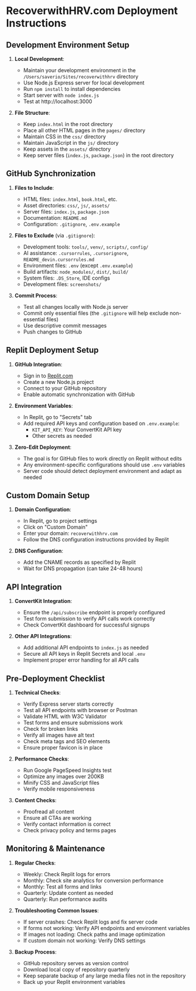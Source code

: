 # RecoverwithHRV.com Deployment Instructions

## Development Environment Setup

1. **Local Development**:
   - Maintain your development environment in the `/Users/saverio/Sites/recoverwithhrv` directory
   - Use Node.js Express server for local development
   - Run `npm install` to install dependencies
   - Start server with `node index.js`
   - Test at http://localhost:3000

2. **File Structure**:
   - Keep `index.html` in the root directory
   - Place all other HTML pages in the `pages/` directory
   - Maintain CSS in the `css/` directory
   - Maintain JavaScript in the `js/` directory
   - Keep assets in the `assets/` directory
   - Keep server files (`index.js`, `package.json`) in the root directory

## GitHub Synchronization

1. **Files to Include**:
   - HTML files: `index.html`, `book.html`, etc.
   - Asset directories: `css/`, `js/`, `assets/`
   - Server files: `index.js`, `package.json`
   - Documentation: `README.md`
   - Configuration: `.gitignore`, `.env.example`

2. **Files to Exclude** (via `.gitignore`):
   - Development tools: `tools/`, `venv/`, `scripts/`, `config/`
   - AI assistance: `.cursorrules`, `.cursorignore`, `README_devin.cursorrules.md`
   - Environment files: `.env` (except `.env.example`)
   - Build artifacts: `node_modules/`, `dist/`, `build/`
   - System files: `.DS_Store`, IDE configs
   - Development files: `screenshots/`

3. **Commit Process**:
   - Test all changes locally with Node.js server
   - Commit only essential files (the `.gitignore` will help exclude non-essential files)
   - Use descriptive commit messages
   - Push changes to GitHub

## Replit Deployment Setup

1. **GitHub Integration**:
   - Sign in to [Replit.com](https://replit.com/)
   - Create a new Node.js project
   - Connect to your GitHub repository
   - Enable automatic synchronization with GitHub

2. **Environment Variables**:
   - In Replit, go to "Secrets" tab
   - Add required API keys and configuration based on `.env.example`:
     - `KIT_API_KEY`: Your ConvertKit API key
     - Other secrets as needed

3. **Zero-Edit Deployment**:
   - The goal is for GitHub files to work directly on Replit without edits
   - Any environment-specific configurations should use `.env` variables
   - Server code should detect deployment environment and adapt as needed

## Custom Domain Setup

1. **Domain Configuration**:
   - In Replit, go to project settings
   - Click on "Custom Domain"
   - Enter your domain: `recoverwithhrv.com`
   - Follow the DNS configuration instructions provided by Replit

2. **DNS Configuration**:
   - Add the CNAME records as specified by Replit
   - Wait for DNS propagation (can take 24-48 hours)

## API Integration

1. **ConvertKit Integration**:
   - Ensure the `/api/subscribe` endpoint is properly configured
   - Test form submission to verify API calls work correctly
   - Check ConvertKit dashboard for successful signups

2. **Other API Integrations**:
   - Add additional API endpoints to `index.js` as needed
   - Secure all API keys in Replit Secrets and local `.env`
   - Implement proper error handling for all API calls

## Pre-Deployment Checklist

1. **Technical Checks**:
   - Verify Express server starts correctly
   - Test all API endpoints with browser or Postman
   - Validate HTML with W3C Validator
   - Test forms and ensure submissions work
   - Check for broken links
   - Verify all images have alt text
   - Check meta tags and SEO elements
   - Ensure proper favicon is in place

2. **Performance Checks**:
   - Run Google PageSpeed Insights test
   - Optimize any images over 200KB
   - Minify CSS and JavaScript files
   - Verify mobile responsiveness

3. **Content Checks**:
   - Proofread all content
   - Ensure all CTAs are working
   - Verify contact information is correct
   - Check privacy policy and terms pages

## Monitoring & Maintenance

1. **Regular Checks**:
   - Weekly: Check Replit logs for errors
   - Monthly: Check site analytics for conversion performance
   - Monthly: Test all forms and links
   - Quarterly: Update content as needed
   - Quarterly: Run performance audits

2. **Troubleshooting Common Issues**:
   - If server crashes: Check Replit logs and fix server code
   - If forms not working: Verify API endpoints and environment variables
   - If images not loading: Check paths and image optimization
   - If custom domain not working: Verify DNS settings

3. **Backup Process**:
   - GitHub repository serves as version control
   - Download local copy of repository quarterly
   - Keep separate backup of any large media files not in the repository
   - Back up your Replit environment variables